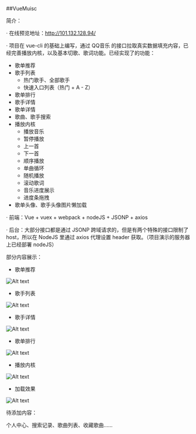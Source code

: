 ##VueMuisc

简介：

· 在线预览地址：http://101.132.128.94/

· 项目在 vue-cli 的基础上编写，通过 QQ音乐 的接口拉取真实数据填充内容，已经完善播放内核，以及基本切歌、歌词功能。已经实现了的功能：

- 歌单推荐
- 歌手列表
	- 热门歌手、全部歌手
	- 快速入口列表（热门 + A - Z）
- 歌单排行
- 歌手详情
- 歌单详情
- 歌曲、歌手搜索
- 播放内核
	- 播放音乐
	- 暂停播放
	- 上一首
	- 下一首
	- 顺序播放
	- 单曲循环
	- 随机播放
	- 滚动歌词
	- 音乐进度展示
	- 进度条拖拽
- 歌单头像、歌手头像图片懒加载

· 前端：Vue + vuex + webpack + nodeJS + JSONP + axios

· 后台：大部分接口都是通过 JSONP 跨域请求的，但是有两个特殊的接口限制了 host，所以在 NodeJS 里通过 axios 代理设置 header 获取。（项目演示的服务器上已经部署 nodeJS）

部分内容展示：
- 歌单推荐

![Alt text](https://github.com/thinkupp/vue-music/blob/master/pic/songList.png)

- 歌手列表

![Alt text](https://github.com/thinkupp/vue-music/blob/master/pic/singer.png)

- 歌手详情

![Alt text](https://github.com/thinkupp/vue-music/blob/master/pic/singerDetail.png)

- 歌单排行

![Alt text](https://github.com/thinkupp/vue-music/blob/master/pic/songRank.png)

- 播放内核

![Alt text](https://github.com/thinkupp/vue-music/blob/master/pic/player.png)

- 加载效果

![Alt text](https://github.com/thinkupp/vue-music/blob/master/pic/loading.png)

待添加内容：

个人中心、搜索记录、歌曲列表、收藏歌曲……
